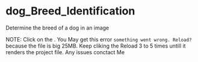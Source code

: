 # dog_Breed_Identification
Determine the breed of a dog in an image

NOTE: Click on the .
You May get this error `something went wrong. Reload?` because the file is big 25MB. Keep cliking the Reload 3 to 5 times untill it renders the project file.
Any issues conctact Me
